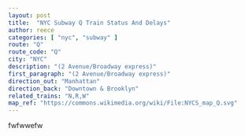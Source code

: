 ```yaml
---
layout: post
title:  "NYC Subway Q Train Status And Delays"
author: reece
categories: [ "nyc", "subway" ]
route: "Q"
route_code: "Q"
city: "NYC"
description: "(2 Avenue/Broadway express)"
first_paragraph: "(2 Avenue/Broadway express)"
direction_out: "Manhattan"
direction_back: "Downtown & Brooklyn"
related_trains: "N,R,W"
map_ref: "https://commons.wikimedia.org/wiki/File:NYCS_map_Q.svg"
---
```


fwfwwefw
